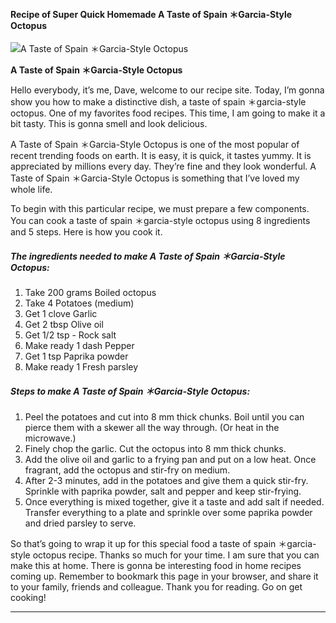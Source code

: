             

#### Recipe of Super Quick Homemade A Taste of Spain ＊Garcia-Style Octopus

![A Taste of Spain ＊Garcia-Style Octopus](https://img-global.cpcdn.com/recipes/5611191289249792/751x532cq70/a-taste-of-spain-%ef%bc%8agarcia-style-octopus-recipe-main-photo.jpg)

**A Taste of Spain ＊Garcia-Style Octopus**

Hello everybody, it’s me, Dave, welcome to our recipe site. Today, I’m gonna show you how to make a distinctive dish, a taste of spain ＊garcia-style octopus. One of my favorites food recipes. This time, I am going to make it a bit tasty. This is gonna smell and look delicious.

A Taste of Spain ＊Garcia-Style Octopus is one of the most popular of recent trending foods on earth. It is easy, it is quick, it tastes yummy. It is appreciated by millions every day. They’re fine and they look wonderful. A Taste of Spain ＊Garcia-Style Octopus is something that I’ve loved my whole life.

To begin with this particular recipe, we must prepare a few components. You can cook a taste of spain ＊garcia-style octopus using 8 ingredients and 5 steps. Here is how you cook it.

##### The ingredients needed to make A Taste of Spain ＊Garcia-Style Octopus:

1.  Take 200 grams Boiled octopus
2.  Take 4 Potatoes (medium)
3.  Get 1 clove Garlic
4.  Get 2 tbsp Olive oil
5.  Get 1/2 tsp - Rock salt
6.  Make ready 1 dash Pepper
7.  Get 1 tsp Paprika powder
8.  Make ready 1 Fresh parsley

##### Steps to make A Taste of Spain ＊Garcia-Style Octopus:

1.  Peel the potatoes and cut into 8 mm thick chunks. Boil until you can pierce them with a skewer all the way through. (Or heat in the microwave.)
2.  Finely chop the garlic. Cut the octopus into 8 mm thick chunks.
3.  Add the olive oil and garlic to a frying pan and put on a low heat. Once fragrant, add the octopus and stir-fry on medium.
4.  After 2-3 minutes, add in the potatoes and give them a quick stir-fry. Sprinkle with paprika powder, salt and pepper and keep stir-frying.
5.  Once everything is mixed together, give it a taste and add salt if needed. Transfer everything to a plate and sprinkle over some paprika powder and dried parsley to serve.

So that’s going to wrap it up for this special food a taste of spain ＊garcia-style octopus recipe. Thanks so much for your time. I am sure that you can make this at home. There is gonna be interesting food in home recipes coming up. Remember to bookmark this page in your browser, and share it to your family, friends and colleague. Thank you for reading. Go on get cooking!

* * *